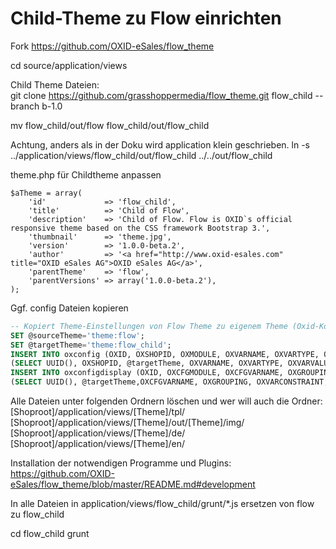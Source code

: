 Child-Theme zu Flow einrichten
==============================

Fork https://github.com/OXID-eSales/flow_theme  

cd source/application/views

Child Theme Dateien:  
git clone https://github.com/grasshoppermedia/flow_theme.git flow_child --branch b-1.0

mv flow_child/out/flow flow_child/out/flow_child

Achtung, anders als in der Doku wird application klein geschrieben.
ln -s ../application/views/flow_child/out/flow_child ../../out/flow_child

theme.php für Childtheme anpassen
```
$aTheme = array(
    'id'             => 'flow_child',
    'title'          => 'Child of Flow',
    'description'    => 'Child of Flow. Flow is OXID`s official responsive theme based on the CSS framework Bootstrap 3.',
    'thumbnail'      => 'theme.jpg',
    'version'        => '1.0.0-beta.2',
    'author'         => '<a href="http://www.oxid-esales.com" title="OXID eSales AG">OXID eSales AG</a>',
    'parentTheme'    => 'flow',
    'parentVersions' => array('1.0.0-beta.2'),
);
```

Ggf. config Dateien kopieren
```sql
-- Kopiert Theme-Einstellungen von Flow Theme zu eigenem Theme (Oxid-Kochbuch) 
SET @sourceTheme='theme:flow';
SET @targetTheme='theme:flow_child';
INSERT INTO oxconfig (OXID, OXSHOPID, OXMODULE, OXVARNAME, OXVARTYPE, OXVARVALUE )
(SELECT UUID(), OXSHOPID, @targetTheme, OXVARNAME, OXVARTYPE, OXVARVALUE FROM oxconfig WHERE OXMODULE = @sourceTheme);
INSERT INTO oxconfigdisplay (OXID, OXCFGMODULE, OXCFGVARNAME, OXGROUPING, OXVARCONSTRAINT, OXPOS)
(SELECT UUID(), @targetTheme,OXCFGVARNAME, OXGROUPING, OXVARCONSTRAINT, OXPOS FROM oxconfigdisplay WHERE OXCFGMODULE = @sourceTheme);
```

Alle Dateien unter folgenden Ordnern löschen und wer will auch die Ordner:
[Shoproot]/application/views/[Theme]/tpl/  
[Shoproot]/application/views/[Theme]/out/[Theme]/img/  
[Shoproot]/application/views/[Theme]/de/  
[Shoproot]/application/views/[Theme]/en/  

Installation der notwendigen Programme und Plugins:
https://github.com/OXID-eSales/flow_theme/blob/master/README.md#development

In alle Dateien in application/views/flow_child/grunt/*.js ersetzen von flow zu flow_child 

cd flow_child
grunt